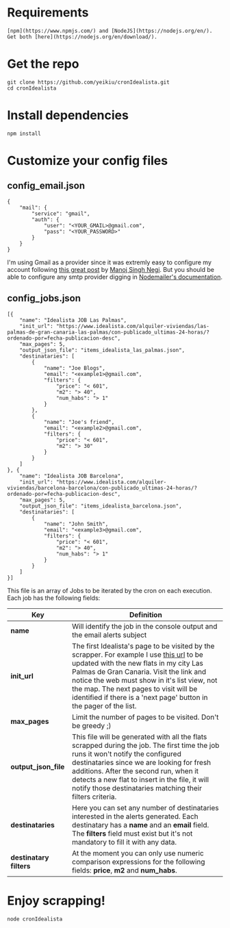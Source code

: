 # Requirements
    [npm](https://www.npmjs.com/) and [NodeJS](https://nodejs.org/en/). Get both [here](https://nodejs.org/en/download/).

# Get the repo
    git clone https://github.com/yeikiu/cronIdealista.git
    cd cronIdealista

# Install dependencies
    npm install

# Customize your config files
## config_email.json
    {
        "mail": {
            "service": "gmail",
            "auth": {
                "user": "<YOUR_GMAIL>@gmail.com",
                "pass": "<YOUR_PASSWORD>"
            }
        }
    }
I'm using Gmail as a provider since it was extremly easy to configure my account following [this great post](https://medium.com/@manojsinghnegi/sending-an-email-using-nodemailer-gmail-7cfa0712a799) by [Manoj Singh Negi](https://medium.com/@manojsinghnegi). But you should be able to configure any smtp provider digging in [Nodemailer's documentation](https://nodemailer.com/smtp/).

## config_jobs.json
    [{
        "name": "Idealista JOB Las Palmas",
        "init_url": "https://www.idealista.com/alquiler-viviendas/las-palmas-de-gran-canaria-las-palmas/con-publicado_ultimas-24-horas/?ordenado-por=fecha-publicacion-desc",
        "max_pages": 5,
        "output_json_file": "items_idealista_las_palmas.json",
        "destinataries": [
            {
                "name": "Joe Blogs",
                "email": "<example1>@gmail.com",
                "filters": {
                    "price": "< 601",
                    "m2": "> 40",
                    "num_habs": "> 1"
                }
            },
            {
                "name": "Joe's friend",
                "email": "<example2>@gmail.com",
                "filters": {
                    "price": "< 601",
                    "m2": "> 30"
                }
            }
        ]
    }, {
        "name": "Idealista JOB Barcelona",
        "init_url": "https://www.idealista.com/alquiler-viviendas/barcelona-barcelona/con-publicado_ultimas-24-horas/?ordenado-por=fecha-publicacion-desc",
        "max_pages": 5,
        "output_json_file": "items_idealista_barcelona.json",
        "destinataries": [
            {
                "name": "John Smith",
                "email": "<example3>@gmail.com",
                "filters": {
                    "price": "< 601",
                    "m2": "> 40",
                    "num_habs": "> 1"
                }
            }
        ]
    }]

This file is an array of Jobs to be iterated by the cron on each execution. Each job has the following fields:

| Key | Definition |
|--|--|
| **name** | Will identify the job in the console output and the email alerts subject |
| **init_url** | The first Idealista's page to be visited by the scrapper. For example I use [this url](https://www.idealista.com/alquiler-viviendas/las-palmas-de-gran-canaria-las-palmas/con-publicado_ultimas-24-horas/?ordenado-por=fecha-publicacion-desc) to be updated with the new flats in my city Las Palmas de Gran Canaria. Visit the link and notice the web must show in it's list view, not the map. The next pages to visit will be identified if there is a 'next page' button in the pager of the list. |
| **max_pages** | Limit the number of pages to be visited. Don't be greedy ;) |
| **output_json_file** | This file will be generated with all the flats scrapped during the job. The first time the job runs it won't notify the configured destinataries since we are looking for fresh additions. After the second run, when it detects a new flat to insert in the file, it will notify those destinataries matching their filters criteria. |
| **destinataries** | Here you can set any number of destinataries interested in the alerts generated. Each destinatary has a **name** and an **email** field. The **filters** field must exist but it's not mandatory to fill it with any data. |
| **destinatary filters** | At the moment you can only use numeric comparison expressions for the following fields: **price**, **m2** and **num_habs**. |

# Enjoy scrapping!
    node cronIdealista
